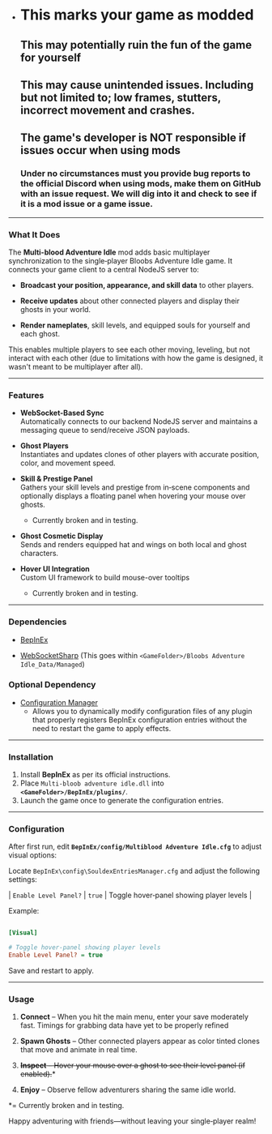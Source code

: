 
 - # This marks your game as modded
   ## This may potentially ruin the fun of the game for yourself
   ## This may cause unintended issues. Including but not limited to; low frames, stutters, incorrect movement and crashes.
   ## The game's developer is NOT responsible if issues occur when using mods
   ### Under no circumstances must you provide bug reports to the official Discord when using mods, make them on GitHub with an issue request. We will dig into it and check to see if it is a mod issue or a game issue.

----------

### What It Does

The **Multi-blood Adventure Idle** mod adds basic multiplayer synchronization to the single‑player Bloobs Adventure Idle game. It connects your game client to a central NodeJS server to:

-   **Broadcast your position, appearance, and skill data** to other players.
    
-   **Receive updates** about other connected players and display their ghosts in your world.
    
-   **Render nameplates**, skill levels, and equipped souls for yourself and each ghost.
    

This enables multiple players to see each other moving, leveling, but not interact with each other (due to limitations with how the game is designed, it wasn't meant to be multiplayer after all).

----------

### Features

-   **WebSocket-Based Sync**  
    Automatically connects to our backend NodeJS server and maintains a messaging queue to send/receive JSON payloads.
    
-   **Ghost Players**  
    Instantiates and updates clones of other players with accurate position, color, and movement speed.
    
-   **Skill & Prestige Panel**  
    Gathers your skill levels and prestige from in‑scene components and optionally displays a floating panel when hovering your mouse over ghosts.
    - Currently broken and in testing.
    
-   **Ghost Cosmetic Display**  
    Sends and renders equipped hat and wings on both local and ghost characters.
    
-   **Hover UI Integration**  
    Custom UI framework to build mouse-over tooltips
    -	Currently broken and in testing.
    
    

----------

### Dependencies

-   [BepInEx](https://github.com/BepInEx/BepInEx)
    
-   [WebSocketSharp](https://github.com/sta/websocket-sharp) (This goes within `<GameFolder>/Bloobs Adventure Idle_Data/Managed`)

    
   ### Optional Dependency

 - [Configuration Manager](https://github.com/BepInEx/BepInEx.ConfigurationManager)
	 - Allows you to dynamically modify configuration files of any plugin that properly registers BepInEx configuration entries without the need to restart the game to apply effects.

----------

### Installation

1.  Install **BepInEx** as per its official instructions.
2.  Place `Multi-bloob adventure idle.dll` into **`<GameFolder>/BepInEx/plugins/`**.
3.  Launch the game once to generate the configuration entries.
    

----------

### Configuration

After first run, edit **`BepInEx/config/Multiblood Adventure Idle.cfg`** to adjust visual options:

Locate `BepInEx\config\SouldexEntriesManager.cfg` and adjust the following settings:


| `Enable Level Panel?` | `true` | Toggle hover‐panel showing player levels |

  

Example:

  

```ini

[Visual]

# Toggle hover‐panel showing player levels
Enable Level Panel? = true


```



Save and restart to apply.

----------

### Usage

1.  **Connect** – When you hit the main menu, enter your save moderately fast. Timings for grabbing data have yet to be properly refined
    
2.  **Spawn Ghosts** – Other connected players appear as color ­tinted clones that move and animate in real time.
    
3.  ~~**Inspect** – Hover your mouse over a ghost to see their level panel (if enabled).~~*
    
4.  **Enjoy** – Observe fellow adventurers sharing the same idle world.
    
*= Currently broken and in testing.

Happy adventuring with friends—without leaving your single‑player realm!
